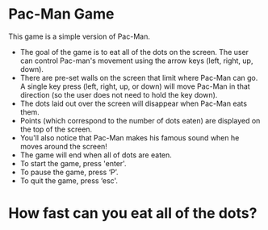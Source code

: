 # Pac-Man Game

This game is a simple version of Pac-Man.
- The goal of the game is to eat all of the dots on the screen. The user can control Pac-man's movement using the arrow keys (left, right, up, down).
- There are pre-set walls on the screen that limit where Pac-Man can go. A single key press (left, right, up, or down) will move Pac-Man in that direction (so the user does not need to hold the key down).
- The dots laid out over the screen will disappear when Pac-Man eats them.
- Points (which correspond to the number of dots eaten) are displayed on the top of the screen.
- You'll also notice that Pac-Man makes his famous sound when he moves around the screen!
- The game will end when all of dots are eaten.
- To start the game, press 'enter'.
- To pause the game, press ‘P’.
- To quit the game, press ‘esc'.

# How fast can you eat all of the dots?
